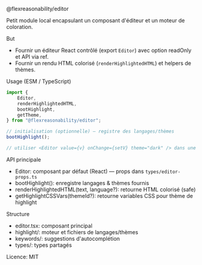 @flexreasonability/editor

Petit module local encapsulant un composant d'éditeur et un moteur de coloration.

But

- Fournir un éditeur React contrôlé (export `Editor`) avec option readOnly et API via ref.
- Fournir un rendu HTML colorisé (`renderHighlightedHTML`) et helpers de thèmes.

Usage (ESM / TypeScript)

```ts
import {
	Editor,
	renderHighlightedHTML,
	bootHighlight,
	getTheme,
} from "@flexreasonability/editor";

// initialisation (optionnelle) — registre des langages/thèmes
bootHighlight();

// utiliser <Editor value={v} onChange={setV} theme="dark" /> dans une app React
```

API principale

- Editor: composant par défaut (React) — props dans `types/editor-props.ts`
- bootHighlight(): enregistre langages & thèmes fournis
- renderHighlightedHTML(text, language?): retourne HTML colorisé (safe)
- getHighlightCSSVars(themeId?): retourne variables CSS pour thème de highlight

Structure

- editor.tsx: composant principal
- highlight/: moteur et fichiers de langages/thèmes
- keywords/: suggestions d'autocomplétion
- types/: types partagés

Licence: MIT
